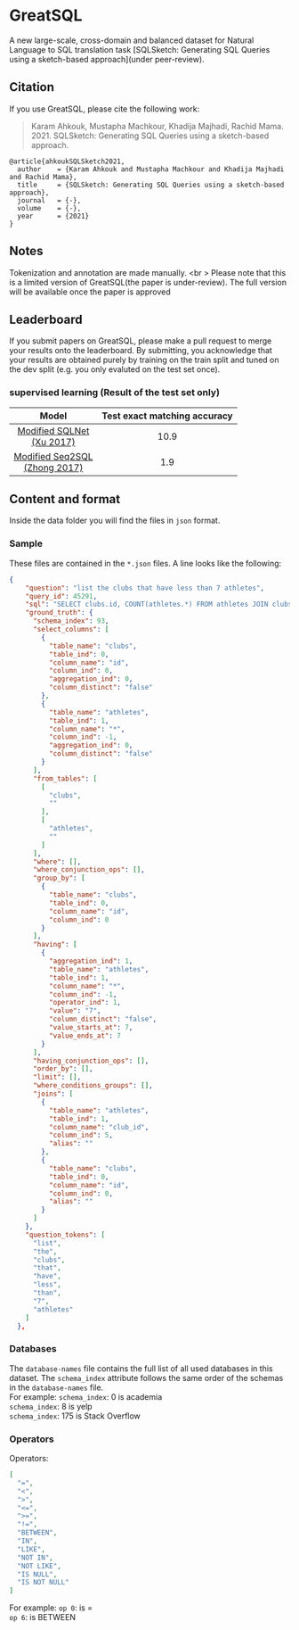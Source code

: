 # GreatSQL


A new large-scale, cross-domain and balanced dataset for Natural Language to SQL translation task [SQLSketch: Generating SQL Queries using a sketch-based approach](under peer-review).


## Citation

If you use GreatSQL, please cite the following work:

> Karam Ahkouk, Mustapha Machkour, Khadija Majhadi, Rachid Mama. 2021. SQLSketch: Generating SQL Queries using a sketch-based approach.

```
@article{ahkoukSQLSketch2021,
  author    = {Karam Ahkouk and Mustapha Machkour and Khadija Majhadi and Rachid Mama},
  title     = {SQLSketch: Generating SQL Queries using a sketch-based approach},
  journal   = {-},
  volume    = {-},
  year      = {2021}
}
```

## Notes

Tokenization and annotation are made manually. <br \> Please note that this is a limited version of GreatSQL(the paper is under-review). The full version will be available once the paper is approved

## Leaderboard

If you submit papers on GreatSQL, please make a pull request to merge your results onto the leaderboard. By submitting, you acknowledge that your results are obtained purely by training on the train split and tuned on the dev split (e.g. you only evaluted on the test set once).

### supervised learning (Result of the test set only)

| Model | Test exact matching accuracy |
| :---: | :---:         |
| [Modified SQLNet<br />(Xu 2017)](https://arxiv.org/abs/1711.04436) | 10.9 |
| [Modified Seq2SQL<br />(Zhong 2017)](https://arxiv.org/abs/1709.00103) | 1.9 |



## Content and format

Inside the data folder you will find the files in `json` format.


### Sample

These files are contained in the `*.json` files. A line looks like the following:

```json
{
    "question": "list the clubs that have less than 7 athletes",
    "query_id": 45291,
    "sql": "SELECT clubs.id, COUNT(athletes.*) FROM athletes JOIN clubs ON athletes.club_id = clubs.id GROUP BY clubs.id HAVING COUNT(athletes.*) < 7",
    "ground_truth": {
      "schema_index": 93,
      "select_columns": [
        {
          "table_name": "clubs",
          "table_ind": 0,
          "column_name": "id",
          "column_ind": 0,
          "aggregation_ind": 0,
          "column_distinct": "false"
        },
        {
          "table_name": "athletes",
          "table_ind": 1,
          "column_name": "*",
          "column_ind": -1,
          "aggregation_ind": 0,
          "column_distinct": "false"
        }
      ],
      "from_tables": [
        [
          "clubs",
          ""
        ],
        [
          "athletes",
          ""
        ]
      ],
      "where": [],
      "where_conjunction_ops": [],
      "group_by": [
        {
          "table_name": "clubs",
          "table_ind": 0,
          "column_name": "id",
          "column_ind": 0
        }
      ],
      "having": [
        {
          "aggregation_ind": 1,
          "table_name": "athletes",
          "table_ind": 1,
          "column_name": "*",
          "column_ind": -1,
          "operator_ind": 1,
          "value": "7",
          "column_distinct": "false",
          "value_starts_at": 7,
          "value_ends_at": 7
        }
      ],
      "having_conjunction_ops": [],
      "order_by": [],
      "limit": [],
      "where_conditions_groups": [],
      "joins": [
        {
          "table_name": "athletes",
          "table_ind": 1,
          "column_name": "club_id",
          "column_ind": 5,
          "alias": ""
        },
        {
          "table_name": "clubs",
          "table_ind": 0,
          "column_name": "id",
          "column_ind": 0,
          "alias": ""
        }
      ]
    },
    "question_tokens": [
      "list",
      "the",
      "clubs",
      "that",
      "have",
      "less",
      "than",
      "7",
      "athletes"
    ]
  },
```



### Databases

The `database-names` file contains the full list of all used databases in this dataset. The `schema_index` attribute follows the same order of the schemas in the `database-names` file. 
<br />
For example:
`schema_index`: 0 is academia <br />
`schema_index`: 8 is yelp <br />
`schema_index`: 175 is Stack Overflow <br />

### Operators
Operators: 

```json
[
  "=",
  "<",
  ">",
  "<=",
  ">=",
  "!=",
  "BETWEEN",
  "IN",
  "LIKE",
  "NOT IN",
  "NOT LIKE",
  "IS NULL",
  "IS NOT NULL"
]
```

For example:
`op 0`: is = <br />
`op 6`: is BETWEEN <br />
